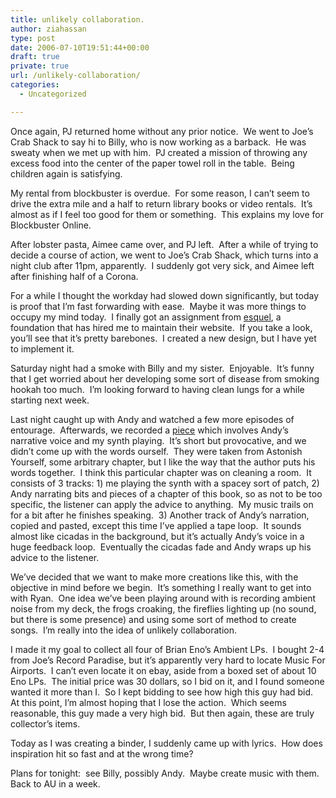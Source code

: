 ```yaml
---
title: unlikely collaboration.
author: ziahassan
type: post
date: 2006-07-10T19:51:44+00:00
draft: true
private: true
url: /unlikely-collaboration/
categories:
  - Uncategorized

---
```

Once again, PJ returned home without any prior notice.  We went to Joe&#8217;s Crab Shack to say hi to Billy, who is now working as a barback.  He was sweaty when we met up with him.  PJ created a mission of throwing any excess food into the center of the paper towel roll in the table.  Being children again is satisfying.

My rental from blockbuster is overdue.  For some reason, I can&#8217;t seem to drive the extra mile and a half to return library books or video rentals.  It&#8217;s almost as if I feel too good for them or something.  This explains my love for Blockbuster Online.

After lobster pasta, Aimee came over, and PJ left.  After a while of trying to decide a course of action, we went to Joe&#8217;s Crab Shack, which turns into a night club after 11pm, apparently.  I suddenly got very sick, and Aimee left after finishing half of a Corona.

For a while I thought the workday had slowed down significantly, but today is proof that I&#8217;m fast forwarding with ease.  Maybe it was more things to occupy my mind today.  I finally got an assignment from <a href="http://esquel.org" target="_blank">esquel</a>, a foundation that has hired me to maintain their website.  If you take a look, you&#8217;ll see that it&#8217;s pretty barebones.  I created a new design, but I have yet to implement it.

Saturday night had a smoke with Billy and my sister.  Enjoyable.  It&#8217;s funny that I get worried about her developing some sort of disease from smoking hookah too much.  I&#8217;m looking forward to having clean lungs for a while starting next week.

Last night caught up with Andy and watched a few more episodes of entourage.  Afterwards, we recorded a [piece][1] which involves Andy&#8217;s narrative voice and my synth playing.  It&#8217;s short but provocative, and we didn&#8217;t come up with the words ourself.  They were taken from Astonish Yourself, some arbitrary chapter, but I like the way that the author puts his words together.  I think this particular chapter was on cleaning a room.  It consists of 3 tracks: 1) me playing the synth with a spacey sort of patch, 2) Andy narrating bits and pieces of a chapter of this book, so as not to be too specific, the listener can apply the advice to anything.  My music trails on for a bit after he finishes speaking.  3) Another track of Andy&#8217;s narration, copied and pasted, except this time I&#8217;ve applied a tape loop.  It sounds almost like cicadas in the background, but it&#8217;s actually Andy&#8217;s voice in a huge feedback loop.  Eventually the cicadas fade and Andy wraps up his advice to the listener.

We&#8217;ve decided that we want to make more creations like this, with the objective in mind before we begin.  It&#8217;s something I really want to get into with Ryan.  One idea we&#8217;ve been playing around with is recording ambient noise from my deck, the frogs croaking, the fireflies lighting up (no sound, but there is some presence) and using some sort of method to create songs.  I&#8217;m really into the idea of unlikely collaboration.

I made it my goal to collect all four of Brian Eno&#8217;s Ambient LPs.  I bought 2-4 from Joe&#8217;s Record Paradise, but it&#8217;s apparently very hard to locate Music For Airports.  I can&#8217;t even locate it on ebay, aside from a boxed set of about 10 Eno LPs.  The initial price was 30 dollars, so I bid on it, and I found someone wanted it more than I.  So I kept bidding to see how high this guy had bid.  At this point, I&#8217;m almost hoping that I lose the action.  Which seems reasonable, this guy made a very high bid.  But then again, these are truly collector&#8217;s items.

Today as I was creating a binder, I suddenly came up with lyrics.  How does inspiration hit so fast and at the wrong time?

Plans for tonight:  see Billy, possibly Andy.  Maybe create music with them.  Back to AU in a week.

 [1]: http://nw01.american.edu/finalmix.mp3